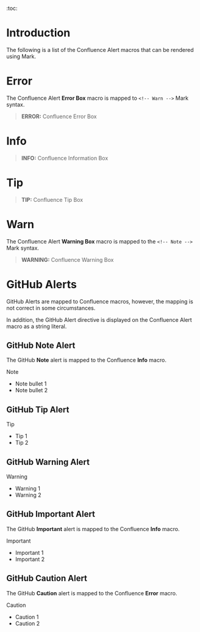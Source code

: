 <!-- Space: TS -->
<!-- Parent: Mark Kitchen Sink -->
<!-- Title: Mark Alerts -->
<!-- Label: markdown -->
<!-- Label: confluence -->

<!-- Macro: :toc:
     Template: ac:toc
     Printable: 'false'
     MinLevel: 1 -->

:toc:

# Introduction

The following is a list of the Confluence Alert macros that can be rendered using Mark.

# Error

The Confluence Alert **Error Box** macro is mapped to `<!-- Warn -->` Mark syntax.

> <!-- Warn -->
>
> **ERROR:** Confluence Error Box

# Info

> <!-- Info -->
>
> **INFO:** Confluence Information Box

# Tip

> <!-- Tip -->
>
> **TIP:** Confluence Tip Box

# Warn

The Confluence Alert **Warning Box** macro is mapped to the `<!-- Note -->` Mark syntax.

> <!-- Note -->
>
> **WARNING:** Confluence Warning Box

# GitHub Alerts

GitHub Alerts are mapped to Confluence macros, however, the mapping is not correct in some circumstances.

In addition, the GitHub Alert directive is displayed on the Confluence Alert macro as a string literal.

## GitHub Note Alert

The GitHub **Note** alert is mapped to the Confluence **Info** macro.

> [!NOTE]
>
> - Note bullet 1
> - Note bullet 2

## GitHub Tip Alert

> [!TIP]
>
> - Tip 1
> - Tip 2

## GitHub Warning Alert

> [!WARNING]
>
> - Warning 1
> - Warning 2

## GitHub Important Alert

The GitHub **Important** alert is mapped to the Confluence **Info** macro.

> [!IMPORTANT]
>
> - Important 1
> - Important 2

## GitHub Caution Alert

The GitHub **Caution** alert is mapped to the Confluence **Error** macro.

> [!CAUTION]
>
> - Caution 1
> - Caution 2
